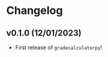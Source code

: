 # Changelog

<!--next-version-placeholder-->

## v0.1.0 (12/01/2023)

- First release of `gradecalculatorpy`!